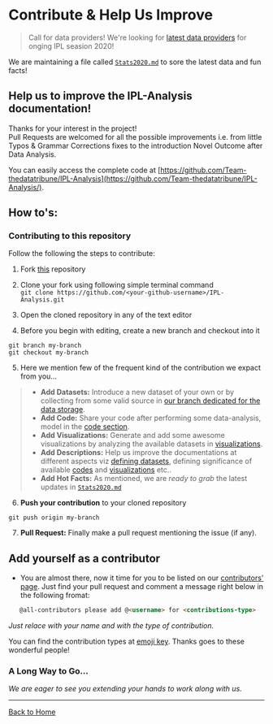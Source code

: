 # Contribute & Help Us Improve

> Call for data providers! We're looking for [latest data providers](https://github.com/Team-thedatatribune/IPL-Analysis/tree/dataset-defination) for onging IPL seasion 2020!

We are maintaining a file called [```Stats2020.md```](./Stats2020.md) to sore the latest data and fun facts!  

## Help us to improve the IPL-Analysis documentation!

Thanks for your interest in the project!  
Pull Requests are welcomed for all the possible improvements i.e. from little Typos & Grammar Corrections fixes to the introduction Novel Outcome after Data Analysis.  
  
You can easily access the complete code at [https://github.com/Team-thedatatribune/IPL-Analysis](https://github.com/Team-thedatatribune/IPL-Analysis/).  

## How to's:
### Contributing to this repository
Follow the following the steps to contribute:  
1. Fork [this](https://github.com/Team-thedatatribune/IPL-Analysis) repository

2. Clone your fork using following simple terminal command  
```git clone https://github.com/<your-github-username>/IPL-Analysis.git```

3. Open the cloned repository in any of the text editor

4. Before you begin with editing, create a new branch and checkout into it
```
git branch my-branch
git checkout my-branch
```

5. Here we mention few of the frequent kind of the contribution we expact from you...  
> * **Add Datasets:** Introduce a new dataset of your own or by collecting from some valid source in [our branch dedicated for the data storage](https://github.com/Team-thedatatribune/IPL-Analysis/tree/dataset-defination).  
> * **Add Code:** Share your code after performing some data-analysis, model in the [code section](https://github.com/Team-thedatatribune/IPL-Analysis/tree/master/Codes).  
> * **Add Visualizations:** Generate and add some awesome visualizations by analyzing the available datasets in [visualizations](https://github.com/Team-thedatatribune/IPL-Analysis/tree/master/Visualizations).  
> * **Add Descriptions:** Help us improve the documentations at different aspects viz [defining datasets](https://github.com/Team-thedatatribune/IPL-Analysis/tree/dataset-defination/Details), defining significance of available [codes](https://github.com/Team-thedatatribune/IPL-Analysis/blob/master/Codes.md) and [visualizations](https://github.com/Team-thedatatribune/IPL-Analysis/blob/master/Visualizations.md) etc..  
> * **Add Hot Facts:** As mentioned, we are _ready to grab_ the latest updates in [```Stats2020.md```](./Stats2020.md)  

6. **Push your contribution** to your cloned repository  
```
git push origin my-branch
```  

7. **Pull Request:** Finally make a pull request mentioning the issue (if any).

## Add yourself as a contributor

* You are almost there, now it time for you to be listed on our [contributors' page](./contributors.md). Just find your pull request and comment a message right below in the following fromat:  
```markdown
   @all-contributors please add @<username> for <contributions-type>
```
_Just relace <username> with your name and <contributors-type> with the type of contribution._   

You can find the contribution types at [emoji key](https://allcontributors.org/docs/en/emoji-key). Thanks goes to these wonderful people!  
  
  
### A Long Way to Go...  

_We are eager to see you extending your hands to work along with us._  
  
---
  
[Back to Home](./README)
